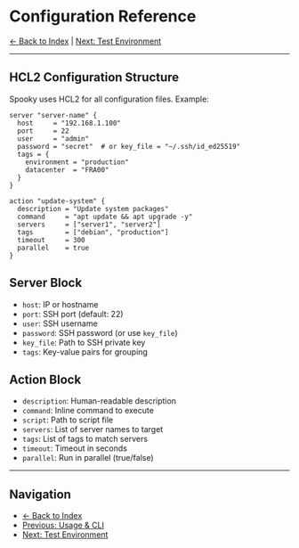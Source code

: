 # Configuration Reference

[← Back to Index](index.md) | [Next: Test Environment](test-environment.md)

---

## HCL2 Configuration Structure

Spooky uses HCL2 for all configuration files. Example:

```hcl
server "server-name" {
  host     = "192.168.1.100"
  port     = 22
  user     = "admin"
  password = "secret"  # or key_file = "~/.ssh/id_ed25519"
  tags = {
    environment = "production"
    datacenter  = "FRA00"
  }
}

action "update-system" {
  description = "Update system packages"
  command     = "apt update && apt upgrade -y"
  servers     = ["server1", "server2"]
  tags        = ["debian", "production"]
  timeout     = 300
  parallel    = true
}
```

## Server Block
- `host`: IP or hostname
- `port`: SSH port (default: 22)
- `user`: SSH username
- `password`: SSH password (or use `key_file`)
- `key_file`: Path to SSH private key
- `tags`: Key-value pairs for grouping

## Action Block
- `description`: Human-readable description
- `command`: Inline command to execute
- `script`: Path to script file
- `servers`: List of server names to target
- `tags`: List of tags to match servers
- `timeout`: Timeout in seconds
- `parallel`: Run in parallel (true/false)

---

## Navigation

- [← Back to Index](index.md)
- [Previous: Usage & CLI](usage.md)
- [Next: Test Environment](test-environment.md) 